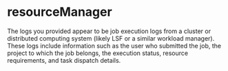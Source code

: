 # resourceManager
The logs you provided appear to be job execution logs from a cluster or distributed computing system (likely LSF or a similar workload manager). These logs include information such as the user who submitted the job, the project to which the job belongs, the execution status, resource requirements, and task dispatch details.
